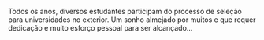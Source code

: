  Todos os anos, diversos estudantes participam do processo de seleção para universidades no exterior. Um sonho almejado por muitos e que requer dedicação e muito esforço pessoal para ser alcançado…
